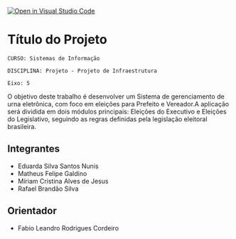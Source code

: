 [![Open in Visual Studio Code](https://classroom.github.com/assets/open-in-vscode-2e0aaae1b6195c2367325f4f02e2d04e9abb55f0b24a779b69b11b9e10269abc.svg)](https://classroom.github.com/online_ide?assignment_repo_id=17323872&assignment_repo_type=AssignmentRepo)
# Título do Projeto

`CURSO: Sistemas de Informação`

`DISCIPLINA: Projeto - Projeto de Infraestrutura`

`Eixo: 5`

O objetivo deste trabalho é desenvolver um Sistema de gerenciamento de urna eletrônica, com foco em eleições para Prefeito e Vereador.A aplicação será dividida em dois módulos principais: Eleições do Executivo e Eleições do Legislativo, seguindo as regras definidas pela legislação eleitoral brasileira. 

## Integrantes


* Eduarda Silva Santos Nunis
* Matheus Felipe Galdino
* Míriam Cristina Alves de Jesus
* Rafael Brandão Silva

## Orientador

* Fabio Leandro Rodrigues Cordeiro


